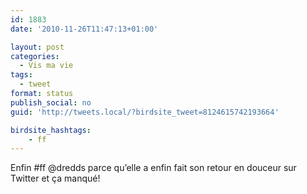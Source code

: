 ```yaml
---
id: 1883
date: '2010-11-26T11:47:13+01:00'

layout: post
categories:
  - Vis ma vie
tags:
  - tweet
format: status
publish_social: no
guid: 'http://tweets.local/?birdsite_tweet=8124615742193664'

birdsite_hashtags:
    - ff
---
```


Enfin #ff @dredds parce qu’elle a enfin fait son retour en douceur sur Twitter et ça manqué!